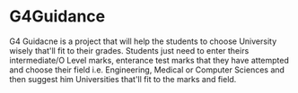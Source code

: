 # G4Guidance
G4 Guidacne is a project that will help the students to choose University wisely that'll fit to their grades. Students just need to enter theirs intermediate/O Level marks, enterance test marks that they have attempted and choose their field i.e. Engineering, Medical or Computer Sciences and then suggest him Universities that'll fit to the marks and field.
